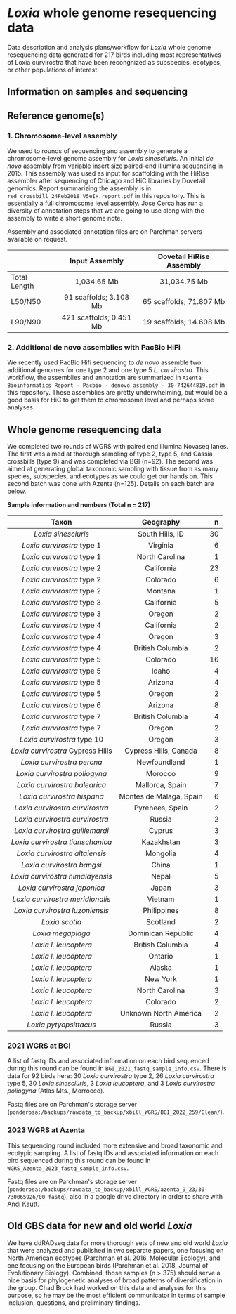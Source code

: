 # *Loxia* whole genome resequencing data
Data description and analysis plans/workflow for *Loxia* whole genome resequencing data generated for 217 birds including most representatives of Loxia curvirostra that have been recongnized as subspecies, ecotypes, or other populations of interest.

## Information on samples and sequencing


## Reference genome(s)

### 1. Chromosome-level assembly 

We used to rounds of sequencing and assembly to generate a chromosome-level genome assembly for *Loxia sinesciuris*. An initial *de novo* assembly from variable insert size paired-end Illumina sequencing in 2015. This assembly was used as input for scaffolding with the HiRise assembler after sequencing of Chicago and HiC libraries by Dovetail genomics. Report summarizing the assembly is in `red_crossbill_24Feb2018_V5eIH.report.pdf` in this repository. This is essentially a full chromosome level assembly. Jose Cerca has run a diversity of annotation steps that we are going to use along with the assembly to write a short genome note.

Assembly and associated annotation files are on Parchman servers available on request.


|   |   Input Assembly   |   Dovetail HiRise Assembly  |
| :---------------- |   :------:   | :----: |
| Total Length   |   1,034.65 Mb   | 31,034.75 Mb |
| L50/N50   |   91 scaffolds; 3.108 Mb   | 65 scaffolds; 71.807 Mb |
| L90/N90   |   421 scaffolds; 0.451 Mb   | 19 scaffolds; 14.608 Mb |

### 2. Additional de novo assemblies with PacBio HiFi 
We recently used PacBio Hifi sequencing to *de novo* assemble two additional genomes for one type 2 and one type 5 *L. curvirostra*. This workflow, the assemblies and annotation are summarized in `Azenta Bioinformatics Report - Pacbio - denovo assembly - 30-742644819.pdf` in this repository. These assemblies are pretty underwhelming, but would be a good basis for HiC to get them to chromosome level and perhaps some analyses.

## Whole genome resequencing data

We completed two rounds of WGRS with paired end illumina Novaseq lanes. The first was aimed at thorough sampling of type 2, type 5, and Cassia crossbills (type 9) and was completed via BGI (n=92). The second was aimed at generating global taxonomic sampling with tissue from as many species, subspecies, and ecotypes as we could get our hands on. This second batch was done with Azenta (n=125). Details on each batch are below.

**Sample information and numbers (Total n = 217)**

| Taxon              |   Geography   |   n   |
| :----------------: |   :------:   | ----: |
| *Loxia sinesciuris*   |   South Hills, ID   | 30 |
| *Loxia curvirostra* type 1   |   Virginia   | 6 |
| *Loxia curvirostra* type 1   |   North Carolina   | 1 |
| *Loxia curvirostra* type 2   |   California   | 23 |
| *Loxia curvirostra* type 2   |   Colorado   | 6 |
| *Loxia curvirostra* type 2   |   Montana   | 1 |
| *Loxia curvirostra* type 3   |   California   | 5 |
| *Loxia curvirostra* type 3   |   Oregon   | 2 |
| *Loxia curvirostra* type 4   |   California   | 2 |
| *Loxia curvirostra* type 4   |   Oregon   | 3 |
| *Loxia curvirostra* type 4   |   British Columbia   | 2 |
| *Loxia curvirostra* type 5   |   Colorado   | 16 |
| *Loxia curvirostra* type 5   |   Idaho   | 4 |
| *Loxia curvirostra* type 5   |   Arizona   | 4 |
| *Loxia curvirostra* type 5   |   Oregon   | 2 |
| *Loxia curvirostra* type 6   |   Arizona   | 8 |
| *Loxia curvirostra* type 7   |   British Columbia   | 4 |
| *Loxia curvirostra* type 7   |   Oregon   | 2 |
| *Loxia curvirostra* type 10   |   Oregon   | 3 |
| *Loxia curvirostra* Cypress Hills   | Cypress Hills, Canada  | 8 |
| *Loxia curvirostra percna*  |   Newfoundland   | 1 |
| *Loxia curvirostra poliogyna*  |   Morocco   | 9 |
| *Loxia curvirostra balearica*  |   Mallorca, Spain   | 7 |
| *Loxia curvirostra hispana*  |   Montes de Malaga, Spain   | 6 |
| *Loxia curvirostra curvirostra*  |   Pyrenees, Spain   | 2 |
| *Loxia curvirostra curvirostra*  |   Russia   | 2 |
| *Loxia curvirostra guillemardi*  |   Cyprus   | 3 |
| *Loxia curvirostra tianschanica*  |   Kazakhstan   | 3 |
| *Loxia curvirostra altaiensis*  |   Mongolia   | 4 |
| *Loxia curvirostra bangsi*  |   China   | 1 |
| *Loxia curvirostra himalayensis*  |   Nepal   | 5 |
| *Loxia curvirostra japonica*  |   Japan   | 3 |
| *Loxia curvirostra meridionalis*  |   Vietnam   | 1 |
| *Loxia curvirostra luzoniensis*  |   Philippines   | 8 |
| *Loxia scotia*  |   Scotland   | 2 |
|*Loxia megaplaga*    |   Dominican Republic   | 4 |
| *Loxia l. leucoptera*    |   British Columbia   | 4 |
| *Loxia l. leucoptera*    |   Ontario   | 1 |
| *Loxia l. leucoptera*    |  Alaska   | 1 |
| *Loxia l. leucoptera*    |   New York   | 1 |
| *Loxia l. leucoptera*    |   North Carolina   | 3 |
| *Loxia l. leucoptera*    |   Colorado   | 2 |
| *Loxia l. leucoptera*    |   Unknown North America   | 2 |
| *Loxia pytyopsittacus*    |   Russia   | 3 |


### 2021 WGRS at BGI
A list of fastq IDs and associated information on each bird sequenced during this round can be found in `BGI_2021_fastq_sample_info.csv`. There is data for 92 birds here: 30 *Loxia curvirostra* type 2, 26 *Loxia curvirostra* type 5, 30 *Loxia sinesciuris*, 3 *Loxia leucoptera*, and 3 *Loxia curvirostra poliogyna* (Atlas Mts., Morrocco).

Fastq files are on Parchman's storage server (`ponderosa:/backups/rawdata_to_backup/xbill_WGRS/BGI_2022_259/Clean/`).


### 2023 WGRS at Azenta

This sequencing round included more extensive and broad taxonomic and ecotypic sampling. A list of fastq IDs and associated information on each bird sequenced during this round can be found in `WGRS_Azenta_2023_fastq_sample_info.csv`.

Fastq files are on Parchman's storage server (`ponderosa:/backups/rawdata_to_backup/xbill_WGRS/azenta_9_23/30-730065926/00_fastq`), also in a google drive directory in order to share with Andi Kautt.

## Old GBS data for new and old world *Loxia*

We have ddRADseq data for more thorough sets of new and old world *Loxia* that were analyzed and published in two separate papers, one focusing on North American ecotypes (Parchman et al. 2016, Molecular Ecology), and one focusing on the European birds (Parchman et al. 2018, Journal of Evolutionary Biology). Combined, those samples (n > 375) should serve a nice basis for phylogenetic analyses of broad patterns of diversification in the group. Chad Brock had worked on this data and analyses for this purpose, so he may be the most efficient communicator in terms of sample inclusion, questions, and preliminary findings.
